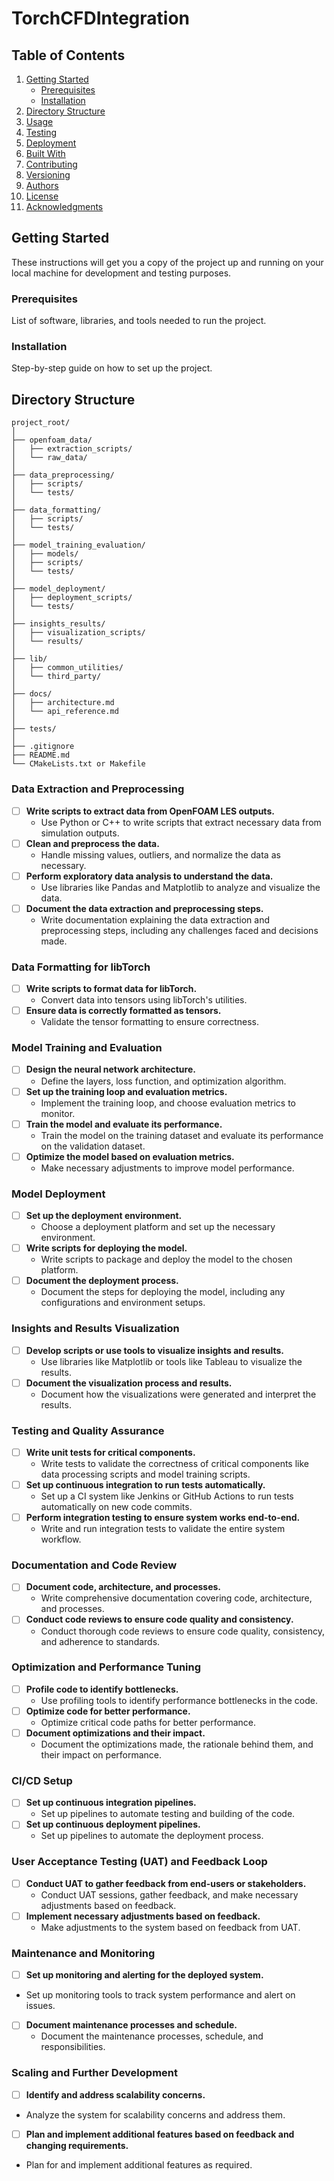 # TorchCFDIntegration

## Table of Contents

1. [Getting Started](#getting-started)
    - [Prerequisites](#prerequisites)
    - [Installation](#installation)
2. [Directory Structure](#directory-structure)
3. [Usage](#usage)
4. [Testing](#testing)
5. [Deployment](#deployment)
6. [Built With](#built-with)
7. [Contributing](#contributing)
8. [Versioning](#versioning)
9. [Authors](#authors)
10. [License](#license)
11. [Acknowledgments](#acknowledgments)

## Getting Started

These instructions will get you a copy of the project up and running on your local machine for development and testing purposes.

### Prerequisites

List of software, libraries, and tools needed to run the project.

### Installation

Step-by-step guide on how to set up the project.

## Directory Structure

```
project_root/
│
├── openfoam_data/
│   ├── extraction_scripts/
│   └── raw_data/
│
├── data_preprocessing/
│   ├── scripts/
│   └── tests/
│
├── data_formatting/
│   ├── scripts/
│   └── tests/
│
├── model_training_evaluation/
│   ├── models/
│   ├── scripts/
│   └── tests/
│
├── model_deployment/
│   ├── deployment_scripts/
│   └── tests/
│
├── insights_results/
│   ├── visualization_scripts/
│   └── results/
│
├── lib/
│   ├── common_utilities/
│   └── third_party/
│
├── docs/
│   ├── architecture.md
│   └── api_reference.md
│
├── tests/
│
├── .gitignore
├── README.md
└── CMakeLists.txt or Makefile
```

### Data Extraction and Preprocessing
- [ ] **Write scripts to extract data from OpenFOAM LES outputs.**
    - Use Python or C++ to write scripts that extract necessary data from simulation outputs.
- [ ] **Clean and preprocess the data.**
    - Handle missing values, outliers, and normalize the data as necessary.
- [ ] **Perform exploratory data analysis to understand the data.**
    - Use libraries like Pandas and Matplotlib to analyze and visualize the data.
- [ ] **Document the data extraction and preprocessing steps.**
    - Write documentation explaining the data extraction and preprocessing steps, including any challenges faced and decisions made.

### Data Formatting for libTorch
- [ ] **Write scripts to format data for libTorch.**
    - Convert data into tensors using libTorch's utilities.
- [ ] **Ensure data is correctly formatted as tensors.**
    - Validate the tensor formatting to ensure correctness.

### Model Training and Evaluation
- [ ] **Design the neural network architecture.**
    - Define the layers, loss function, and optimization algorithm.
- [ ] **Set up the training loop and evaluation metrics.**
    - Implement the training loop, and choose evaluation metrics to monitor.
- [ ] **Train the model and evaluate its performance.**
    - Train the model on the training dataset and evaluate its performance on the validation dataset.
- [ ] **Optimize the model based on evaluation metrics.**
    - Make necessary adjustments to improve model performance.

### Model Deployment
- [ ] **Set up the deployment environment.**
    - Choose a deployment platform and set up the necessary environment.
- [ ] **Write scripts for deploying the model.**
    - Write scripts to package and deploy the model to the chosen platform.
- [ ] **Document the deployment process.**
    - Document the steps for deploying the model, including any configurations and environment setups.

### Insights and Results Visualization
- [ ] **Develop scripts or use tools to visualize insights and results.**
    - Use libraries like Matplotlib or tools like Tableau to visualize the results.
- [ ] **Document the visualization process and results.**
    - Document how the visualizations were generated and interpret the results.

### Testing and Quality Assurance
- [ ] **Write unit tests for critical components.**
    - Write tests to validate the correctness of critical components like data processing scripts and model training scripts.
- [ ] **Set up continuous integration to run tests automatically.**
    - Set up a CI system like Jenkins or GitHub Actions to run tests automatically on new code commits.
- [ ] **Perform integration testing to ensure system works end-to-end.**
    - Write and run integration tests to validate the entire system workflow.

### Documentation and Code Review
- [ ] **Document code, architecture, and processes.**
    - Write comprehensive documentation covering code, architecture, and processes.
- [ ] **Conduct code reviews to ensure code quality and consistency.**
    - Conduct thorough code reviews to ensure code quality, consistency, and adherence to standards.

### Optimization and Performance Tuning
- [ ] **Profile code to identify bottlenecks.**
    - Use profiling tools to identify performance bottlenecks in the code.
- [ ] **Optimize code for better performance.**
    - Optimize critical code paths for better performance.
- [ ] **Document optimizations and their impact.**
    - Document the optimizations made, the rationale behind them, and their impact on performance.

### CI/CD Setup
- [ ] **Set up continuous integration pipelines.**
    - Set up pipelines to automate testing and building of the code.
- [ ] **Set up continuous deployment pipelines.**
    - Set up pipelines to automate the deployment process.

### User Acceptance Testing (UAT) and Feedback Loop
- [ ] **Conduct UAT to gather feedback from end-users or stakeholders.**
    - Conduct UAT sessions, gather feedback, and make necessary adjustments based on feedback.
- [ ] **Implement necessary adjustments based on feedback.**
    - Make adjustments to the system based on feedback from UAT.

### Maintenance and Monitoring
- [ ] **Set up monitoring and alerting for the deployed system.**
- Set up monitoring tools to track system performance and alert on issues.
- [ ] **Document maintenance processes and schedule.**
    - Document the maintenance processes, schedule, and responsibilities.

### Scaling and Further Development
- [ ] **Identify and address scalability concerns.**
- Analyze the system for scalability concerns and address them.
- [ ] **Plan and implement additional features based on feedback and changing requirements.**
- Plan for and implement additional features as required.
